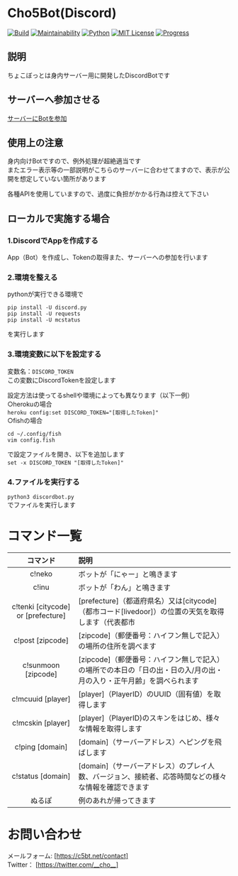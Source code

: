 # Cho5Bot(Discord)

[![Build](https://img.shields.io/badge/build-passing-brightgreen.svg?longCache=true&style=flat)]()
[![Maintainability](https://api.codeclimate.com/v1/badges/f0c0914087d81e0922d7/maintainability)](https://codeclimate.com/github/cho5butter/AutomaticLoveReturn/maintainability)
[![Python](https://img.shields.io/badge/python-3.6.4-ff69b4.svg?longCache=true&style=flat)]()
[![MIT License](http://img.shields.io/badge/license-MIT-blue.svg?style=flat)](LICENSE)
[![Progress](https://img.shields.io/badge/progress-completion-green.svg?longCache=true&style=flat)]()


## 説明

ちょこぼっとは身内サーバー用に開発したDiscordBotです

## サーバーへ参加させる

[サーバーにBotを参加](https://discordapp.com/api/oauth2/authorize?client_id=480445512512831489&permissions=0&scope=bot)

## 使用上の注意

身内向けBotですので、例外処理が超絶適当です  
またエラー表示等の一部説明がこちらのサーバーに合わせてますので、表示が公開を想定していない箇所があります  

各種APIを使用していますので、過度に負担がかかる行為は控えて下さい  

## ローカルで実施する場合

### 1.DiscordでAppを作成する

App（Bot）を作成し、Tokenの取得また、サーバーへの参加を行います

### 2.環境を整える

pythonが実行できる環境で  
```
pip install -U discord.py
pip install -U requests
pip install -U mcstatus
```
を実行します  

### 3.環境変数に以下を設定する

変数名：`DISCORD_TOKEN`  
この変数にDiscordTokenを設定します  

設定方法は使ってるshellや環境によっても異なります（以下一例）  
○herokuの場合  
`heroku config:set DISCORD_TOKEN="[取得したToken]"`  
○fishの場合  
```
cd ~/.config/fish
vim config.fish
```
で設定ファイルを開き、以下を追加します  
`set -x DISCORD_TOKEN "[取得したToken]"`  

### 4.ファイルを実行する

`python3 discordbot.py`  
でファイルを実行します

# コマンド一覧

| コマンド | 説明 |
|:-------:|:--------|
|c!neko|ボットが「にゃー」と鳴きます|
|c!inu|ボットが「わん」と鳴きます|
|c!tenki [citycode] or [prefecture]|[prefecture]（都道府県名）又は[citycode]（都市コード[livedoor]）の位置の天気を取得します（代表都市|
|c!post [zipcode]|[zipcode]（郵便番号：ハイフン無しで記入）の場所の住所を調べます|
|c!sunmoon [zipcode]| [zipcode]（郵便番号：ハイフン無しで記入）の場所での本日の「日の出・日の入/月の出・月の入り・正午月齢」を調べられます|
|c!mcuuid [player]|[player]（PlayerID）のUUID（固有値）を取得します|
|c!mcskin [player]|[player]（PlayerID)のスキンをはじめ、様々な情報を取得します|
|c!ping [domain]|[domain]（サーバーアドレス）へピングを飛ばします|
|c!status [domain]|[domain]（サーバーアドレス）のプレイ人数、バージョン、接続者、応答時間などの様々な情報を確認できます|
|ぬるぽ|例のあれが帰ってきます|

# お問い合わせ
メールフォーム: [https://c5bt.net/contact]   
Twitter： [https://twitter.com/__cho__]
